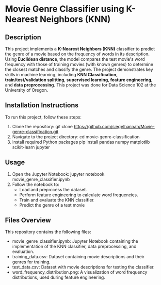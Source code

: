 # Movie Genre Classifier using K-Nearest Neighbors (KNN)

## Description

This project implements a **K-Nearest Neighbors (KNN)** classifier to predict the genre of a movie based on the frequency of words in its description. Using **Euclidean distance**, the model compares the test movie's word frequency with those of training movies (with known genres) to determine the closest matches and classify the genre. The project demonstrates key skills in machine learning, including **KNN Classification**, **train/test/validation splitting**, **supervised learning**, **feature engineering**, and **data preprocessing**.
This project was done for Data Science 102 at the University of Oregon.

## Installation Instructions

To run this project, follow these steps:

1. Clone the repository:
   git clone https://github.com/siegelhannah/Movie-genre-classification.git
2. Navigate to the project directory:
   cd movie-genre-classification
4. Install required Python packages
   pip install pandas numpy matplotlib scikit-learn jupyter

## Usage

1. Open the Jupyter Notebook:
   jupyter notebook movie_genre_classifier.ipynb
2. Follow the notebook to:
   - Load and preprocess the dataset.
   - Perform feature engineering to calculate word frequencies.
   - Train and evaluate the KNN classifier.
   - Predict the genre of a test movie

## Files Overview

This repository contains the following files:

- movie_genre_classifier.ipynb: Jupyter Notebook containing the implementation of the KNN classifier, data preprocessing, and evaluation.
- training_data.csv: Dataset containing movie descriptions and their genres for training.
- test_data.csv: Dataset with movie descriptions for testing the classifier.
- word_frequency_distribution.png: A visualization of word frequency distributions, used during feature engineering.
